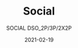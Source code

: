 ---
designer: "Patrick Jouin"
description: "Social%20is%20a%20modular%20system%20of%20linear%2C%20corner%2C%20curved%20seatings%20and%20poufs%20that%20can%20be%20matched%20to%20create%20an%20endlessy%20replicable%20sofa%20ready%20to%20host%20sociable%20moments.%20Modular%20system%20with%20two%2C%20three%20or%20four%20poufs%20in%20polyurethane%20foam%2C%20steel%20frame%20and%20die-casted%20aluminium%20legs%20at%20the%20far%20ends."
image_primary: "img/DSO_3P_01_zoom.jpg"
image_secondary: "img/DSO_3P_02_zoom.jpg"
manufacturer: "Pedrali"
href: "https://www.pedrali.it/en/products/catalog/Modular-seating-SOCIAL-DSO_2P-3P-2X2P/"
subtitle: "SOCIAL DSO_2P/3P/2X2P"
tags: 
  - "Pedrali"
  - "Lounge Seating"
title: "Social"
category: "Lounge Seating"
slug: "/manufacturers/pedrali/lounge-seating/patrick-jouin-social"
date: "2021-02-19"
---